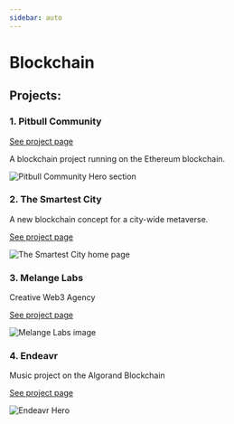 ```yaml
---
sidebar: auto
---
```


# Blockchain

## Projects:

### 1. Pitbull Community

[See project page](/work/blockchain/pitbull-community.md)

A blockchain project running on the Ethereum blockchain. 

![Pitbull Community Hero section](/images/work/pitbull/pitbull-hero.png)

### 2. The Smartest City
A new blockchain concept for a city-wide metaverse.

[See project page](/work/blockchain/the-smartest-city.md)

![The Smartest City home page](/images/work/the-smartest-city/the-smartest-city.png)

### 3. Melange Labs
Creative Web3 Agency

[See project page](/work/blockchain/melange-labs.md)

![Melange Labs image](/images/work/melangelabs/mlabs-ecosystem.png)

### 4. Endeavr
Music project on the Algorand Blockchain

[See project page](/work/blockchain/endeavr.md)

![Endeavr Hero](/images/work/endeavr/endeavr-hero-100.jpg)